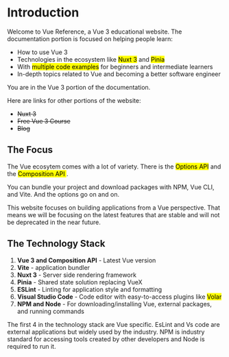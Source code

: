 # Introduction

Welcome to Vue Reference, a Vue 3 educational website. The documentation portion is focused on helping people learn:

- How to use Vue 3
- Technologies in the ecosystem like <mark>Nuxt 3</mark> and <mark>Pinia</mark>
- With <mark>multiple code examples</mark> for beginners and intermediate learners
- In-depth topics related to Vue and becoming a better software engineer

You are in the Vue 3 portion of the documentation.

Here are links for other portions of the website:

- <del>Nuxt 3</del>
- <del>Free Vue 3 Course</del>
- <del>Blog</del>

## The Focus

The Vue ecosytem comes with a lot of variety. There is the <mark>Options API</mark> and the <mark> Composition API </mark>.

You can bundle your project and download packages with NPM, Vue CLI, and Vite. And the options go on and on.

This website focuses on building applications from a Vue perspective. That means we will be focusing on the latest features that are stable
and will not be deprecated in the near future.

## The Technology Stack

1. <b>Vue 3 and Composition API</b> - Latest Vue version
2. <b>Vite</b> - application bundler
3. <b>Nuxt 3</b> - Server side rendering framework
4. <b>Pinia</b> - Shared state solution replacing VueX
5. <b>ESLint</b> - Linting for application style and formatting
6. <b>Visual Studio Code</b> - Code editor with easy-to-access plugins like <mark>Volar</mark>
7. <b>NPM and Node</b> - For downloading/installing Vue, external packages, and running commands

The first 4 in the technology stack are Vue specific. EsLint and Vs code are external applications but widely used by the industry. NPM is industry standard for accessing tools created by other developers and Node is required to run it.